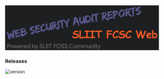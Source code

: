 [![Header](https://raw.githubusercontent.com/ShehanSanjula/fcsc-web/main/Web%20Security%20Audit/sliit%20fcsc%20web%20security%20banner-ori.png "Header")](https://shehansanjula.github.io/)

### Releases
![version](https://img.shields.io/badge/Version-1.0-informational?style=flat&logoColor=white&color=f15a25)
